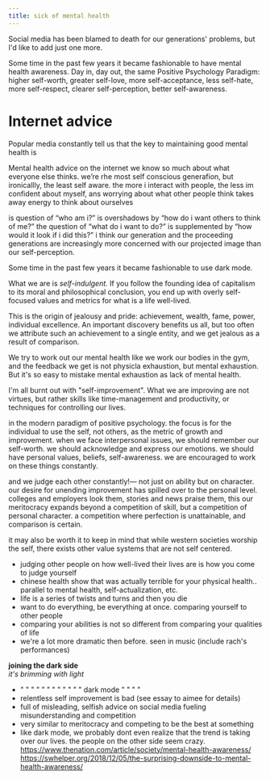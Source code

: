 ```yaml
---
title: sick of mental health
---
```


Social media has been blamed to death for our generations' problems, but I'd like to add just one more. 

Some time in the past few years it became fashionable to have mental health awareness.
Day in, day out, the same Positive Psychology Paradigm: higher self-worth, greater self-love, more self-acceptance, less self-hate, more self-respect, clearer self-perception, better self-awareness.

# Internet advice
Popular media constantly tell us that the key to maintaining good mental health is

Mental health advice on the internet 
we know so much about what everyone else thinks.
we’re rhe most self conscious generafion, but ironicallly, the least self aware.
the more i interact with people, the less im confident about myself, ans
worrying about what other people think takes away energy to think about ourselves

is question of “who am i?” is overshadows by “how do i want others to think of me?” 
the question of “what do i want to do?” is supplemented by “how would it look if i did this?”
i think our generation and the proceeding generations are increasingly more concerned with our projected image than our self-perception.

Some time in the past few years it became fashionable to use dark mode. 

What we are is _self-indulgent._
If you follow the founding idea of capitalism to its moral and philosophical conclusion, you end up with overly self-focused values and metrics for what is a life well-lived.

This is the origin of jealousy and pride: achievement, wealth, fame, power, individual excellence. 
An important discovery benefits us all, but too often we attribute such an achievement to a single entity, and we get jealous as a result of comparison. 


We try to work out our mental health like we work our bodies in the gym, and the feedback we get is not physicla exhaustion, but mental exhaustion. 
But it's so easy to mistake mental exhaustion as lack of mental health.

I'm all burnt out with "self-improvement". 
What we are improving are not virtues, but rather skills like time-management and productivity, or techniques for controlling our lives.


in the modern paradigm of positive psychology. the focus is for the individual to use the self, not others, as the metric of growth and improvement. when we face interpersonal issues, we should remember our self-worth. we should acknowledge and express our emotions. we should have personal values, beliefs, self-awareness. we are encouraged to work on these things constantly. 

and we judge each other constantly!— not just on ability but on character. our desire for unending improvement has spilled over to the personal level. colleges and employers look them, stories and news praise them, this our meritocracy expands beyond a competition of skill, but a competition of personal character. a competition where perfection is unattainable, and comparison is certain.

it may also be worth it to keep in mind that while western societies worship the self, there exists other value systems that are not self centered.  


- judging other people on how well-lived their lives are is how you come to judge yourself
- chinese health show that was actually terrible for your physical health.. parallel to mental health, self-actualization, etc. 
- life is a series of twists and turns and then you die
- want to do everything, be everything at once. comparing yourself to other people 
- comparing your abilities is not so different from comparing your qualities of life
- we're a lot more dramatic then before. seen in music (include rach's performances)

**joining the dark side**  
_it's brimming with light_

- " " " " " " " " " " " " dark mode  " " " "
- relentless self improvement is bad (see essay to aimee for details)
- full of misleading, selfish advice on social media fueling misunderstanding and competition
- very similar to meritocracy and competing to be the best at something
- like dark mode, we probably dont even realize that the trend is taking over our lives. the people on the other side seem crazy.
https://www.thenation.com/article/society/mental-health-awareness/
https://swhelper.org/2018/12/05/the-surprising-downside-to-mental-health-awareness/
